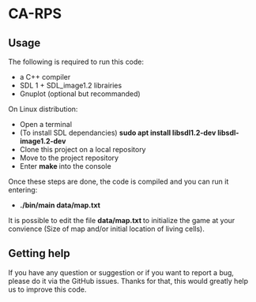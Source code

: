 

# CA-RPS

<!-- badges: start -->
<!-- badges: end -->

## Usage

The following is required to run this code: <br>
<ul>
 <li> a C++ compiler </li>
 <li> SDL 1 + SDL_image1.2 librairies </li>
 <li> Gnuplot (optional but recommanded) </li>
</ul>


On Linux distribution: <br>

<ul>
 <li> Open a terminal </li>
 <li> (To install SDL dependancies) <strong> sudo apt install libsdl1.2-dev libsdl-image1.2-dev </strong> </li>
 <li> Clone this project on a local repository </li>
 <li> Move to the project repository</li>
 <li> Enter <strong> make </strong> into the console </li>
</ul>

Once these steps are done, the code is compiled and you can run it entering:<br>
<ul>
  <li> <strong> ./bin/main data/map.txt </strong>  </li>
</ul>

It is possible to edit the file <strong> data/map.txt </strong>  </li> to initialize the game at your convience (Size of map and/or initial location of living cells).


## Getting help

If you have any question or suggestion or if you want to report a bug, please do it via the GitHub issues.
Thanks for that, this would greatly help us to improve this code.
